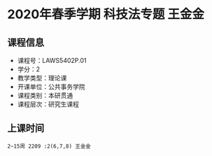# 2020年春季学期 科技法专题 王金金






## 课程信息

- 课程号：LAWS5402P.01
- 学分：2
- 教学类型：理论课
- 开课单位：公共事务学院
- 课程类别：本研贯通
- 课程层次：研究生课程

## 上课时间

```
2~15周 2209 :2(6,7,8) 王金金
```

